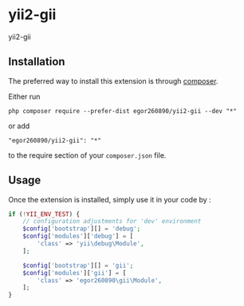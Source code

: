 yii2-gii
===================
yii2-gii

Installation
------------

The preferred way to install this extension is through [composer](http://getcomposer.org/download/).

Either run

```
php composer require --prefer-dist egor260890/yii2-gii --dev "*"
```

or add

```
"egor260890/yii2-gii": "*"
```

to the require section of your `composer.json` file.


Usage
-----

Once the extension is installed, simply use it in your code by  :

```php
if (!YII_ENV_TEST) {
    // configuration adjustments for 'dev' environment
    $config['bootstrap'][] = 'debug';
    $config['modules']['debug'] = [
        'class' => 'yii\debug\Module',
    ];

    $config['bootstrap'][] = 'gii';
    $config['modules']['gii'] = [
        'class' => 'egor260890\gii\Module',
    ];
}
```